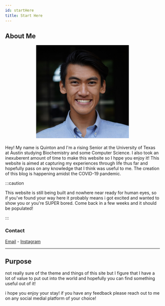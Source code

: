```yaml
---
id: startHere
title: Start Here
---
```


## About Me

<!-- ![pic of me](../static/img/headshot/photo.jpg) -->

<center><img src="/static/img/headshot/photo.jpg" width="60%" class="center"/></center>

####

Hey! My name is Quinton and I'm a rising Senior at the University of Texas at
Austin studying Biochemistry and some Computer Science. I also took an
inexuberent amount of time to make this website so I hppe you enjoy it! This
website is aimed at capturing my experiences through life thus far and
hopefully pass on any knowledge that I think was useful to me. The creation of
this blog is happening amidst the COVID-19 pandemic.

:::caution

This website is still being built and nowhere near ready for human eyes, so if you've found your way here it probably means i got excited and wanted to show you or you're SUPER bored.
Come back in a few weeks and it should be populated!

:::

### Contact

[Email](mailto:quintonpham@gmail.com) - [Instagram](https://www.instagram.com/phamousq/)

---

## Purpose

not really sure of the theme and things of this site but I figure that I have
a lot of value to put out into the world and hopefully you can find something
useful out of it!

i hope you enjoy your stay! if you have any feedback please reach out to me on any social medial platform of your choice!
